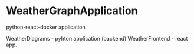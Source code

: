 # WeatherGraphApplication
python-react-docker application


WeatherDiagrams - pyhton application (backend)
WeatherFrontend - react app.
